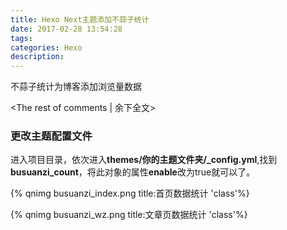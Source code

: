 ```yaml
---
title: Hexo Next主题添加不蒜子统计
date: 2017-02-28 13:54:28
tags:
categories: Hexo
description:
---
```

不蒜子统计为博客添加浏览量数据
<!-- more -->
<The rest of comments | 余下全文>

### 更改主题配置文件

进入项目目录，依次进入**themes/你的主题文件夹/_config.yml**,找到**busuanzi_count**，将此对象的属性**enable**改为true就可以了。

{% qnimg busuanzi_index.png title:首页数据统计 'class'%}

{% qnimg busuanzi_wz.png title:文章页数据统计 'class'%}

